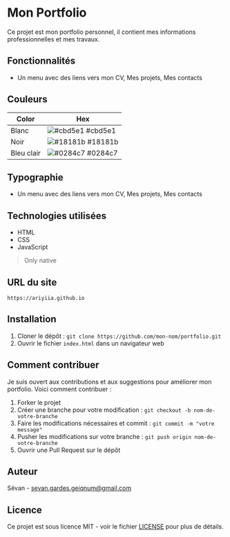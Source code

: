 # Mon Portfolio

Ce projet est mon portfolio personnel, il contient mes informations professionnelles et mes travaux.

## Fonctionnalités

- Un menu avec des liens vers mon CV, Mes projets, Mes contacts

## Couleurs

| Color             | Hex                                                                |
| ----------------- | ------------------------------------------------------------------ |
| Blanc | ![#cbd5e1](https://via.placeholder.com/10/cbd5e1?text=+) #cbd5e1 |
| Noir | ![#18181b](https://via.placeholder.com/10/18181b?text=+) #18181b |
| Bleu clair | ![#0284c7](https://via.placeholder.com/10/0284c7?text=+) #0284c7 |

## Typographie

- Un menu avec des liens vers mon CV, Mes projets, Mes contacts

## Technologies utilisées

- HTML
- CSS
- JavaScript

> Only native

## URL du site

`https://ariyiia.github.io`

## Installation

1. Cloner le dépôt : `git clone https://github.com/mon-nom/portfolio.git`
2. Ouvrir le fichier `index.html` dans un navigateur web

## Comment contribuer

Je suis ouvert aux contributions et aux suggestions pour améliorer mon portfolio. Voici comment contribuer :

1. Forker le projet
2. Créer une branche pour votre modification : `git checkout -b nom-de-votre-branche`
3. Faire les modifications nécessaires et commit : `git commit -m "votre message"`
4. Pusher les modifications sur votre branche : `git push origin nom-de-votre-branche`
5. Ouvrir une Pull Request sur le dépôt

## Auteur

Sévan - sevan.gardes.geiqnum@gmail.com

## Licence

Ce projet est sous licence MIT - voir le fichier [LICENSE](LICENSE) pour plus de détails.
